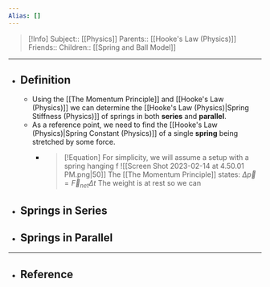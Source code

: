 ```yaml
---
Alias: []
---
```

> [!Info]
> Subject:: [[Physics]]
> Parents:: [[Hooke's Law (Physics)]]
> Friends:: 
> Children:: [[Spring and Ball Model]]
---
- ## Definition
	- Using the [[The Momentum Principle]] and [[Hooke's Law (Physics)]] we can determine the [[Hooke's Law (Physics)|Spring Stiffness (Physics)]] of springs in both **series** and **parallel**.
	- As a reference point, we need to find the [[Hooke's Law (Physics)|Spring Constant (Physics)]] of a single **spring** being stretched by some force.
		- > [!Equation]
		  > For simplicity, we will assume a setup with a spring hanging f
		  > ![[Screen Shot 2023-02-14 at 4.50.01 PM.png|50]]
		  > The [[The Momentum Principle]] states:
		  > $\Delta \vec{p}=\vec{F}_{net}\Delta t$
		  > The weight is at rest so we can 
- ## Springs in Series
- ## Springs in Parallel
---
- ## Reference